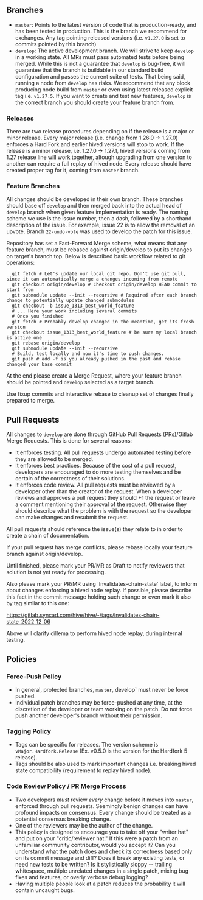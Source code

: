 ## Branches
- `master`: Points to the latest version of code that is production-ready, and has been tested in production. This is the branch we recommend for exchanges. Any tag pointing released versions (i.e. `v1.27.0` is set to commits pointed by this branch)
- `develop`: The active development branch. We will strive to keep `develop` in a working state. All MRs must pass automated tests before being merged. While this is not a guarantee that `develop` is bug-free, it will guarantee that the branch is buildable in our standard build configuration and passes the current suite of tests. That being said, running a node from `develop` has risks.  We recommend that any block producing node build from `master` or even using latest released explicit tag i.e. `v1.27.5`. If you want to create and test new features, `develop` is the correct branch you should create your feature branch from.

### Releases

There are two release procedures depending on if the release is a major or minor release. Every major release (i.e. change from 1.26.0 -> 1.27.0) enforces a Hard Fork and earlier hived versions will stop to work. If the release is a minor release, i.e. 1.27.0 -> 1.27.1, hived versions coming from 1.27 release line will work together, altough upgrading from one version to another can require a full replay of hived node. Every release should have created proper tag for it, coming from `master` branch.

### Feature Branches

All changes should be developed in their own branch. These branches should base off `develop` and then merged back into the actual head of `develop` branch when given feature implementation is ready. The naming scheme we use is the issue number, then a dash, followed by a shorthand description of the issue. For example, issue 22 is to allow the removal of an upvote. Branch `22-undo-vote` was used to develop the patch for this issue. 

Repository has set a Fast-Forward Merge scheme, what means that any feature branch, must be rebased against origin/develop to put its changes on target's branch top. Below is described basic workflow related to git operations:

```
  git fetch # Let's update our local git repo. Don't use git pull, since it can automatically merge a changes incoming from remote
  git checkout origin/develop # Checkout origin/develop HEAD commit to start from
  git submodule update --init --recursive # Required after each branch change to potentially update changed submodules
  git checkout -b issue_1313_best_world_feature
  # ... Here your work including several commits
  # Once you finished
  git fetch # Probably develop changed in the meantime, get its fresh version
  git checkout issue_1313_best_world_feature # be sure my local branch is active one
  git rebase origin/develop
  git submodule update --init --recursive
  # Build, test locally and now it's time to push changes. 
  git push # add -f is you already pushed in the past and rebase changed your base commit
```

At the end please create a Merge Request, where your feature branch should be pointed and `develop` selected as a target branch.

Use fixup commits and interactive rebase to cleanup set of changes finally prepared to merge.

## Pull Requests

All changes to `develop` are done through GitHub Pull Requests (PRs)/Gitlab Merge Requests. This is done for several reasons:

- It enforces testing. All pull requests undergo automated testing before they are allowed to be merged.
- It enforces best practices. Because of the cost of a pull request, developers are encouraged to do more testing themselves and be certain of the correctness of their solutions.
- It enforces code review. All pull requests must be reviewed by a developer other than the creator of the request. When a developer reviews and approves a pull request they should +1 the request or leave a comment mentioning their approval of the request. Otherwise they should describe what the problem is with the request so the developer can make changes and resubmit the request.

All pull requests should reference the issue(s) they relate to in order to create a chain of documentation.

If your pull request has merge conflicts, please rebase locally your feature branch against origin/develop.

Until finished, please mark your PR/MR as Draft to notify reviewers that solution is not yet ready for processing.

Also please mark your PR/MR using 'Invalidates-chain-state' label, to inform about changes enforcing a hived node replay. If possible, please describe this fact in the commit message holding such change or even mark it also by tag similar to this one:

https://gitlab.syncad.com/hive/hive/-/tags/Invalidates-chain-state_2022_12_06

Above will clarify dillema to perform hived node replay, during internal testing.

## Policies

### Force-Push Policy

- In general, protected branches, `master`, develop` must never be force pushed.
- Individual patch branches may be force-pushed at any time, at the discretion of the developer or team working on the patch. Do not force push another developer's branch without their permission.

### Tagging Policy

- Tags can be specific for releases. The version scheme is `vMajor.Hardfork.Release` (Ex. v0.5.0 is the version for the Hardfork 5 release).
- Tags should be also used to mark important changes i.e. breaking hived state compatibility (requirement to replay hived node).

### Code Review Policy / PR Merge Process

- Two developers *must* review *every* change before it moves into `master`, enforced through pull requests. Seemingly benign changes can have profound impacts on consensus. Every change should be treated as a potential consensus breaking change.
- One of the reviewers may be the author of the change.
- This policy is designed to encourage you to take off your "writer hat" and put on your "critic/reviewer hat."  If this were a patch from an unfamiliar community contributor, would you accept it?  Can you understand what the patch does and check its correctness based only on its commit message and diff? Does it break any existing tests, or need new tests to be written? Is it stylistically sloppy -- trailing whitespace, multiple unrelated changes in a single patch, mixing bug fixes and features, or overly verbose debug logging?
- Having multiple people look at a patch reduces the probability it will contain uncaught bugs.
